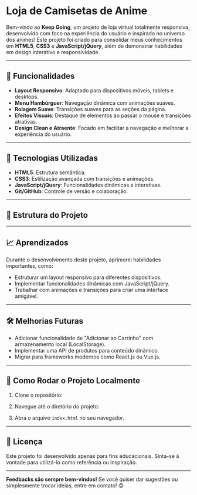 # Loja de Camisetas de Anime

Bem-vindo ao **Keep Going**, um projeto de loja virtual totalmente responsiva, desenvolvido com foco na experiência do usuário e inspirado no universo dos animes! Este projeto foi criado para consolidar meus conhecimentos em **HTML5**, **CSS3** e **JavaScript/jQuery**, além de demonstrar habilidades em design interativo e responsividade.

---

## 🌟 Funcionalidades

- **Layout Responsivo**: Adaptado para dispositivos móveis, tablets e desktops.
- **Menu Hambúrguer**: Navegação dinâmica com animações suaves.
- **Rolagem Suave**: Transições suaves para as seções da página.
- **Efeitos Visuais**: Destaque de elementos ao passar o mouse e transições atrativas.
- **Design Clean e Atraente**: Focado em facilitar a navegação e melhorar a experiência do usuário.

---

## 🚀 Tecnologias Utilizadas

- **HTML5**: Estrutura semântica.
- **CSS3**: Estilização avançada com transições e animações.
- **JavaScript/jQuery**: Funcionalidades dinâmicas e interativas.
- **Git/GitHub**: Controle de versão e colaboração.

---

## 📂 Estrutura do Projeto

---

## 📈 Aprendizados

Durante o desenvolvimento deste projeto, aprimorei habilidades importantes, como:

- Estruturar um layout responsivo para diferentes dispositivos.
- Implementar funcionalidades dinâmicas com JavaScript/jQuery.
- Trabalhar com animações e transições para criar uma interface amigável.

---

## 🛠️ Melhorias Futuras

- Adicionar funcionalidade de "Adicionar ao Carrinho" com armazenamento local (LocalStorage).
- Implementar uma API de produtos para conteúdo dinâmico.
- Migrar para frameworks modernos como React.js ou Vue.js.

---

## 📌 Como Rodar o Projeto Localmente

1. Clone o repositório:

2. Navegue até o diretório do projeto:

3. Abra o arquivo `index.html` no seu navegador.

---

## 📄 Licença

Este projeto foi desenvolvido apenas para fins educacionais. Sinta-se à vontade para utilizá-lo como referência ou inspiração.

---

**Feedbacks são sempre bem-vindos!** Se você quiser dar sugestões ou simplesmente trocar ideias, entre em contato! 😊
